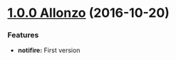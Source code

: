 <a name="1.0.0"></a>

# [1.0.0 Allonzo](https://github.com/CodeCorico/allons-y-notifire/releases/tag/1.0.0) (2016-10-20)


### Features

* **notifire:** First version
